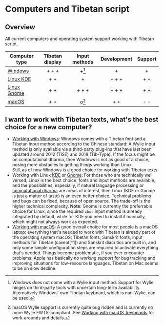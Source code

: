 # Computers and Tibetan script
## Overview

All current computers and operating system support working with Tibetan script. 

| Computer type | Tibetan display  | Input methods  | Development | Support |
| ------------- | :--------------: | :------------: | :---------: | :-----: |
| [Windows](computers_windows.md)       |    + + +         |   +[^win]        |   +         | + |
| [Linux KDE](computers_linux_kde.md)     |    + +           |   +          |   + + +     | + + |
| [Linux Gnome](computers_linux_gnome.md)   |    + +           |   + + +          |   + + +     | + + |
| [macOS](computers_macos.md)         |    + +           |   o[^mac]          |   + +       | - - |

[^win]: Windows does not come with a Wylie input method.  Support for Wylie hinges on third-party tools with uncertain long-term availability. Alternatively Windows' own Tibetan keyboard, which is non-Wylie, can be used.
[^mac]: macOS Wylie support is currently quite bug ridden and is currently no more Wylie EWTS-compliant. See [Working with macOS, keyboards](macos_keyboard) for work-arounds and details.

## I want to work with Tibetan texts, what's the best choice for a new computer?

* [Working with Windows](computers_windows.md): Windows comes with a Tibetan font and a Tibetan input method according to the Chinese standard: A Wylie input method is only available via a third-party plug-ins that have last been updated around 2012 (TISE) and 2018 (Tib-Type). If the focus might be on computational dharma, then Windows is not as good of a choice, posing more obstacles to getting things working than Linux. <br>Still, as of now Windows is a good choice for working with Tibetan texts.
* Working with Linux [KDE](computers_linux_kde.md) or [Gnome](computers_linux_gnome.md): For those who are technically well versed, Linux is the best choice: fonts and input methods are available, and the possibilities, especially, if natural language processing or [computational dharma](computational_dharma.ipynb) are areas of interest, then Linux (KDE or Gnome is just a matter of taste) is an even better choice. Technical problems and bugs can be fixed, because of open source. The trade-off is the higher technical complexity.
**Note:** Gnome is currently the preferrable choice for Linux, since the required `ibus` input method is already integrated by default, while for KDE you need to install it manually, which might not always work as expected.
* [Working with macOS](computers_macos.md): A good overall choice for most people is a macOS laptop: everything that's needed to work with Tibetan is already part of the operating system macOS: Tibetan fonts, Sanskrit fonts, input methods for Tibetan (caveat[^1]) and Sanskrit diacritics are built in, and only some simple configuration steps are required to activate everything that's needed. Things become problematic, if you ever encounter problems: Apple has basically *no working support* for bug tracking and improving situations for low-resource languages. Tibetan on Mac seems to be on slow decline.
